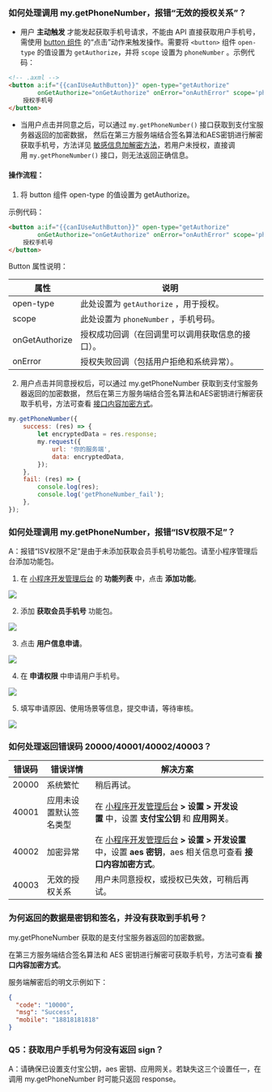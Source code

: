 
### 如何处理调用 my.getPhoneNumber，报错“无效的授权关系”？

- 用户 **主动触发** 才能发起获取手机号请求，不能由 API 直接获取用户手机号，需使用 [button 组件](/mini/component/button) 的“点击”动作来触发操作。需要将 `<button>` 组件 `open-type` 的值设置为 `getAuthorize`，并将 `scope` 设置为 `phoneNumber` 。示例代码：
```html
<!-- .axml -->
<button a:if="{{canIUseAuthButton}}" open-type="getAuthorize"
        onGetAuthorize="onGetAuthorize" onError="onAuthError" scope='phoneNumber'>
    授权手机号
</button>
```

- 当用户点击并同意之后，可以通过 `my.getPhoneNumber()` 接口获取到支付宝服务器返回的加密数据， 然后在第三方服务端结合签名算法和AES密钥进行解密获取手机号，方法详见 [敏感信息加解密方法](https://opendocs.alipay.com/mini/2019110100244259)，若用户未授权，直接调用 `my.getPhoneNumber()` 接口，则无法返回正确信息。

#### 操作流程：

1. 将 button 组件 open-type 的值设置为 getAuthorize。

示例代码：

```html
<button a:if="{{canIUseAuthButton}}" open-type="getAuthorize"
        onGetAuthorize="onGetAuthorize" onError="onAuthError" scope='phoneNumber'>
    授权手机号
</button>
```

Button 属性说明：

| **属性** | **说明** |
| --- | --- |
| open-type | 此处设置为 `getAuthorize` ，用于授权。 |
| scope | 此处设置为 `phoneNumber` ，手机号码。 |
| onGetAuthorize | 授权成功回调（在回调里可以调用获取信息的接口）。 |
| onError | 授权失败回调（包括用户拒绝和系统异常）。 |

2. 用户点击并同意授权后，可以通过 my.getPhoneNumber 获取到支付宝服务器返回的加密数据， 然后在第三方服务端结合签名算法和AES密钥进行解密获取手机号，方法可查看 [接口内容加密方式](https://opendocs.alipay.com/common/02mse3)。

```javascript
my.getPhoneNumber({
    success: (res) => {
        let encryptedData = res.response;
        my.request({
            url: '你的服务端',
            data: encryptedData,
        });
    },
    fail: (res) => {
        console.log(res);
        console.log('getPhoneNumber_fail');
    },
});
```

### 如何处理调用 my.getPhoneNumber，报错“ISV权限不足”？
A：报错“ISV权限不足”是由于未添加获取会员手机号功能包。请至小程序管理后台添加功能包。

1. 在 [小程序开发管理后台](https://openhome.alipay.com/mini/dev/list) 的 **功能列表** 中，点击 **添加功能**。

![](https://gw.alipayobjects.com/zos/skylark-tools/public/files/9219534cf0b476cb9654aa6dfcafcaff.png#align=left&display=inline&height=105&margin=%5Bobject%20Object%5D&originHeight=212&originWidth=1500&status=done&style=stroke&width=746)

2. 添加 **获取会员手机号** 功能包。

![](https://gw.alipayobjects.com/zos/skylark-tools/public/files/b543a501c7989411375fa111cfed2ca3.png#align=left&display=inline&height=331&margin=%5Bobject%20Object%5D&originHeight=456&originWidth=723&status=done&style=stroke&width=525)

3. 点击 **用户信息申请**。

![](https://gw.alipayobjects.com/zos/skylark-tools/public/files/22e7a6060e673a4129487a1b06da79d9.png?x-oss-process=image/resize,w_1500#align=left&display=inline&height=36&margin=%5Bobject%20Object%5D&originHeight=72&originWidth=1500&status=done&style=stroke&width=746)

4. 在 **申请权限** 中申请用户手机号。

![](https://gw.alipayobjects.com/zos/skylark-tools/public/files/fc511f9394f5519a596e5aba336c2622.png#align=left&display=inline&height=87&margin=%5Bobject%20Object%5D&originHeight=170&originWidth=1456&status=done&style=stroke&width=746)

5. 填写申请原因、使用场景等信息，提交申请，等待审核。

![](https://gw.alipayobjects.com/zos/skylark-tools/public/files/0b2e295836fd49f1f63304ac802dcf90.png#align=left&display=inline&height=362&margin=%5Bobject%20Object%5D&originHeight=499&originWidth=752&status=done&style=none&width=546)

### 如何处理返回错误码 20000/40001/40002/40003？

| **错误码** | **错误详情** | **解决方案** |
| --- | --- | --- |
| 20000 | 系统繁忙 | 稍后再试。 |
| 40001 | 应用未设置默认签名类型 | 在 [小程序开发管理后台](https://openhome.alipay.com/mini/dev/list) **> 设置 > 开发设置** 中，设置 **支付宝公钥** 和 **应用网关**。 |
| 40002 | 加密异常 | 在 [小程序开发管理后台](https://openhome.alipay.com/mini/dev/list) **> 设置 > 开发设置** 中，设置 **aes 密钥**，aes 相关信息可查看 **接口内容加密方式**。 |
| 40003 | 无效的授权关系 | 用户未同意授权，或授权已失效，可稍后再试。 |


### 为何返回的数据是密钥和签名，并没有获取到手机号？
my.getPhoneNumber 获取的是支付宝服务器返回的加密数据。

在第三方服务端结合签名算法和 AES 密钥进行解密可获取手机号，方法可查看 **接口内容加密方式**。

服务端解密后的明文示例如下：
```json
{
  "code": "10000",
  "msg": "Success",
  "mobile": "18818181818"
}
```

### Q5：获取用户手机号为何没有返回 sign？
A：请确保已设置支付宝公钥，aes 密钥、应用网关。若缺失这三个设置任一，在调用 my.getPhoneNumber 时可能只返回 response。
